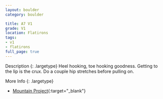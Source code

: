 ```yaml
---
layout: boulder
category: boulder

title: A7 V1
grade: V1
location: Flatirons
tags:
- v1
- flatirons
full_page: true
---
```



Description
{: .largetype}
Heel hooking, toe hooking goodness. Getting to the lip is the crux. Do a couple hip stretches before pulling on.


More Info
{: .largetype}
- [Mountain Project](https://www.mountainproject.com/route/105752380/a7-v1){:target="_blank"}
